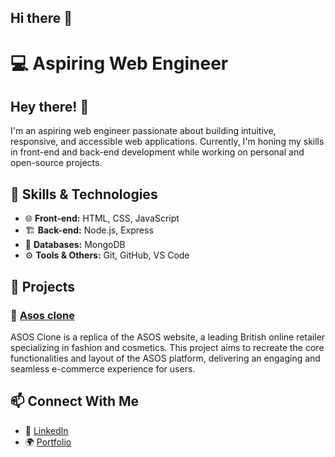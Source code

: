 ## Hi there 👋

<!--
**NagajyothiChukka/NagajyothiChukka** is a ✨ _special_ ✨ repository because its `README.md` (this file) appears on your GitHub profile.

Here are some ideas to get you started:

- 🔭 I’m currently working on ...
- 🌱 I’m currently learning ...
- 👯 I’m looking to collaborate on ...
- 🤔 I’m looking for help with ...
- 💬 Ask me about ...
- 📫 How to reach me: ...
- 😄 Pronouns: ...
- ⚡ Fun fact: ...
-->
# 💻 Aspiring Web Engineer

## Hey there! 👋
I'm an aspiring web engineer passionate about building intuitive, responsive, and accessible web applications. Currently, I'm honing my skills in front-end and back-end development while working on personal and open-source projects.

## 🚀 Skills & Technologies
- 🌐 **Front-end:** HTML, CSS, JavaScript
- 🏗️ **Back-end:** Node.js, Express
- 💾 **Databases:** MongoDB
- ⚙️ **Tools & Others:** Git, GitHub, VS Code

## 📌 Projects
### 🔹 [Asos clone](https://github.com/NagajyothiChukka/Asos_Project)
ASOS Clone is a replica of the ASOS website, a leading British online retailer specializing in fashion and cosmetics. This project aims to recreate the core functionalities and layout of the ASOS platform, delivering an engaging and seamless e-commerce experience for users.

## 📫 Connect With Me
- 💼 [LinkedIn](www.linkedin.com/in/nagajyothi-chukka-21aa9b2b1)
- 🌍 [Portfolio](https://nagajyothichukka.github.io/Portfolio/)




